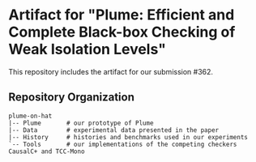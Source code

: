 # Artifact for "Plume: Efficient and Complete Black-box Checking of Weak Isolation Levels"

This repository includes the artifact for our submission #362.

## Repository Organization

```
plume-on-hat
|-- Plume       # our prototype of Plume
|-- Data        # experimental data presented in the paper
|-- History     # histories and benchmarks used in our experiments
`-- Tools       # our implementations of the competing checkers CausalC+ and TCC-Mono
```
